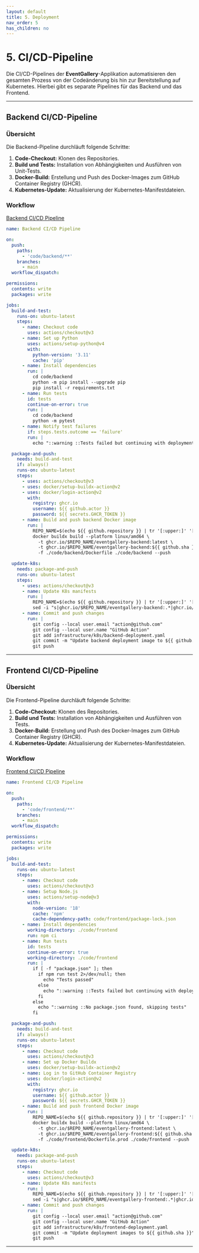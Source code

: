 ```yaml
---
layout: default
title: 5. Deployment
nav_order: 5
has_children: no
---
```


# 5. CI/CD-Pipeline

Die CI/CD-Pipelines der **EventGallery**-Applikation automatisieren den gesamten Prozess von der Codeänderung bis hin zur Bereitstellung auf Kubernetes. Hierbei gibt es separate Pipelines für das Backend und das Frontend.

---

## Backend CI/CD-Pipeline

### Übersicht
Die Backend-Pipeline durchläuft folgende Schritte:

1. **Code-Checkout:** Klonen des Repositories.
2. **Build und Tests:** Installation von Abhängigkeiten und Ausführen von Unit-Tests.
3. **Docker-Build:** Erstellung und Push des Docker-Images zum GitHub Container Registry (GHCR).
4. **Kubernetes-Update:** Aktualisierung der Kubernetes-Manifestdateien.

### Workflow

[Backend CI/CD Pipeline](https://github.com/noluchs/SEM4-EVENTGALLERY/blob/main/.github/workflows/backend-deploy.yml)

```yaml
name: Backend CI/CD Pipeline

on:
  push:
    paths:
      - 'code/backend/**'
    branches:
      - main
  workflow_dispatch:

permissions:
  contents: write
  packages: write

jobs:
  build-and-test:
    runs-on: ubuntu-latest
    steps:
      - name: Checkout code
        uses: actions/checkout@v3
      - name: Set up Python
        uses: actions/setup-python@v4
        with:
          python-version: '3.11'
          cache: 'pip'
      - name: Install dependencies
        run: |
          cd code/backend
          python -m pip install --upgrade pip
          pip install -r requirements.txt
      - name: Run tests
        id: tests
        continue-on-error: true
        run: |
          cd code/backend
          python -m pytest
      - name: Notify test failures
        if: steps.tests.outcome == 'failure'
        run: |
          echo "::warning ::Tests failed but continuing with deployment"

  package-and-push:
    needs: build-and-test
    if: always()
    runs-on: ubuntu-latest
    steps:
      - uses: actions/checkout@v3
      - uses: docker/setup-buildx-action@v2
      - uses: docker/login-action@v2
        with:
          registry: ghcr.io
          username: ${{ github.actor }}
          password: ${{ secrets.GHCR_TOKEN }}
      - name: Build and push backend Docker image
        run: |
          REPO_NAME=$(echo ${{ github.repository }} | tr '[:upper:]' '[:lower:]')
          docker buildx build --platform linux/amd64 \
            -t ghcr.io/$REPO_NAME/eventgallery-backend:latest \
            -t ghcr.io/$REPO_NAME/eventgallery-backend:${{ github.sha }} \
            -f ./code/backend/Dockerfile ./code/backend --push

  update-k8s:
    needs: package-and-push
    runs-on: ubuntu-latest
    steps:
      - uses: actions/checkout@v3
      - name: Update K8s manifests
        run: |
          REPO_NAME=$(echo ${{ github.repository }} | tr '[:upper:]' '[:lower:]')
          sed -i "s|ghcr.io/$REPO_NAME/eventgallery-backend:.*|ghcr.io/$REPO_NAME/eventgallery-backend:${{ github.sha }}|" infrastructure/k8s/backend-deployment.yaml
      - name: Commit and push changes
        run: |
          git config --local user.email "action@github.com"
          git config --local user.name "GitHub Action"
          git add infrastructure/k8s/backend-deployment.yaml
          git commit -m "Update backend deployment image to ${{ github.sha }}"
          git push
```

---

## Frontend CI/CD-Pipeline

### Übersicht
Die Frontend-Pipeline durchläuft folgende Schritte:

1. **Code-Checkout:** Klonen des Repositories.
2. **Build und Tests:** Installation von Abhängigkeiten und Ausführen von Tests.
3. **Docker-Build:** Erstellung und Push des Docker-Images zum GitHub Container Registry (GHCR).
4. **Kubernetes-Update:** Aktualisierung der Kubernetes-Manifestdateien.

### Workflow

[Frontend CI/CD Pipeline](https://github.com/noluchs/SEM4-EVENTGALLERY/blob/main/.github/workflows/frontend-deploy.yml)

```yaml
name: Frontend CI/CD Pipeline

on:
  push:
    paths:
      - 'code/frontend/**'
    branches:
      - main
  workflow_dispatch:

permissions:
  contents: write
  packages: write

jobs:
  build-and-test:
    runs-on: ubuntu-latest
    steps:
      - name: Checkout code
        uses: actions/checkout@v3
      - name: Setup Node.js
        uses: actions/setup-node@v3
        with:
          node-version: '18'
          cache: 'npm'
          cache-dependency-path: code/frontend/package-lock.json
      - name: Install dependencies
        working-directory: ./code/frontend
        run: npm ci
      - name: Run tests
        id: tests
        continue-on-error: true
        working-directory: ./code/frontend
        run: |
          if [ -f "package.json" ]; then
            if npm run test 2>/dev/null; then
              echo "Tests passed"
            else
              echo "::warning ::Tests failed but continuing with deployment"
            fi
          else
            echo "::warning ::No package.json found, skipping tests"
          fi

  package-and-push:
    needs: build-and-test
    if: always()
    runs-on: ubuntu-latest
    steps:
      - name: Checkout code
        uses: actions/checkout@v3
      - name: Set up Docker Buildx
        uses: docker/setup-buildx-action@v2
      - name: Log in to GitHub Container Registry
        uses: docker/login-action@v2
        with:
          registry: ghcr.io
          username: ${{ github.actor }}
          password: ${{ secrets.GHCR_TOKEN }}
      - name: Build and push frontend Docker image
        run: |
          REPO_NAME=$(echo ${{ github.repository }} | tr '[:upper:]' '[:lower:]')
          docker buildx build --platform linux/amd64 \
            -t ghcr.io/$REPO_NAME/eventgallery-frontend:latest \
            -t ghcr.io/$REPO_NAME/eventgallery-frontend:${{ github.sha }} \
            -f ./code/frontend/Dockerfile.prod ./code/frontend --push

  update-k8s:
    needs: package-and-push
    runs-on: ubuntu-latest
    steps:
      - name: Checkout code
        uses: actions/checkout@v3
      - name: Update K8s manifests
        run: |
          REPO_NAME=$(echo ${{ github.repository }} | tr '[:upper:]' '[:lower:]')
          sed -i "s|ghcr.io/$REPO_NAME/eventgallery-frontend:.*|ghcr.io/$REPO_NAME/eventgallery-frontend:${{ github.sha }}|" infrastructure/k8s/frontend-deployment.yaml
      - name: Commit and push changes
        run: |
          git config --local user.email "action@github.com"
          git config --local user.name "GitHub Action"
          git add infrastructure/k8s/frontend-deployment.yaml
          git commit -m "Update deployment images to ${{ github.sha }}"
          git push
```

---
